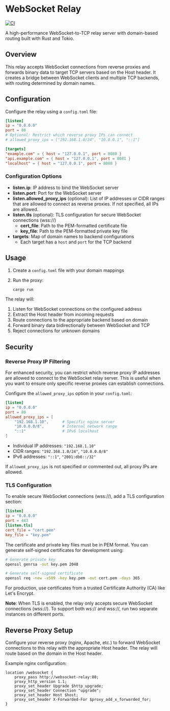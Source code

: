 # WebSocket Relay

[![CI](../../actions/workflows/ci.yml/badge.svg)](../../actions/workflows/ci.yml)

A high-performance WebSocket-to-TCP relay server with domain-based routing
built with Rust and Tokio.

## Overview

This relay accepts WebSocket connections from reverse proxies and forwards
binary data to target TCP servers based on the Host header. It creates a bridge
between WebSocket clients and multiple TCP backends, with routing determined by
domain names.

## Configuration

Configure the relay using a `config.toml` file:

```toml
[listen]
ip = "0.0.0.0"
port = 80
# Optional: Restrict which reverse proxy IPs can connect
# allowed_proxy_ips = ["192.168.1.0/24", "10.0.0.1", "::1"]

[targets]
"example.com" = { host = "127.0.0.1", port = 8080 }
"api.example.com" = { host = "127.0.0.1", port = 8081 }
"localhost" = { host = "127.0.0.1", port = 8080 }
```

### Configuration Options

- **listen.ip**: IP address to bind the WebSocket server
- **listen.port**: Port for the WebSocket server
- **listen.allowed_proxy_ips** (optional): List of IP addresses or CIDR ranges
  that are allowed to connect as reverse proxies. If not specified, all IPs are
  allowed.
- **listen.tls** (optional): TLS configuration for secure WebSocket connections
  (wss://)
  - **cert_file**: Path to the PEM-formatted certificate file
  - **key_file**: Path to the PEM-formatted private key file
- **targets**: Map of domain names to backend configurations
  - Each target has a `host` and `port` for the TCP backend

## Usage

1. Create a `config.toml` file with your domain mappings
2. Run the proxy:

   ```bash
   cargo run
   ```

The relay will:

1. Listen for WebSocket connections on the configured address
2. Extract the Host header from incoming requests
3. Route connections to the appropriate backend based on domain
4. Forward binary data bidirectionally between WebSocket and TCP
5. Reject connections for unknown domains

## Security

### Reverse Proxy IP Filtering

For enhanced security, you can restrict which reverse proxy IP addresses are
allowed to connect to the WebSocket relay server. This is useful when you want
to ensure only specific reverse proxies can establish connections.

Configure the `allowed_proxy_ips` option in your `config.toml`:

```toml
[listen]
ip = "0.0.0.0"
port = 80
allowed_proxy_ips = [
    "192.168.1.10",      # Specific nginx server
    "10.0.0.0/8",        # Internal network range
    "::1"                # IPv6 localhost
]
```

- Individual IP addresses: `"192.168.1.10"`
- CIDR ranges: `"192.168.1.0/24"`, `"10.0.0.0/8"`
- IPv6 addresses: `"::1"`, `"2001:db8::/32"`

If `allowed_proxy_ips` is not specified or commented out, all proxy IPs are
allowed.

### TLS Configuration

To enable secure WebSocket connections (wss://), add a TLS configuration
section:

```toml
[listen]
ip = "0.0.0.0"
port = 443
[listen.tls]
cert_file = "cert.pem"
key_file = "key.pem"
```

The certificate and private key files must be in PEM format. You can generate
self-signed certificates for development using:

```bash
# Generate private key
openssl genrsa -out key.pem 2048

# Generate self-signed certificate
openssl req -new -x509 -key key.pem -out cert.pem -days 365
```

For production, use certificates from a trusted Certificate Authority (CA) like
Let's Encrypt.

**Note**: When TLS is enabled, the relay only accepts secure WebSocket
connections (wss://). To support both ws:// and wss://, run two separate
instances on different ports.

## Reverse Proxy Setup

Configure your reverse proxy (nginx, Apache, etc.) to forward WebSocket
connections to this relay with the appropriate Host header. The relay will
route based on the domain in the Host header.

Example nginx configuration:

```nginx
location /websocket {
    proxy_pass http://websocket-relay:80;
    proxy_http_version 1.1;
    proxy_set_header Upgrade $http_upgrade;
    proxy_set_header Connection "upgrade";
    proxy_set_header Host $host;
    proxy_set_header X-Forwarded-For $proxy_add_x_forwarded_for;
}
```
